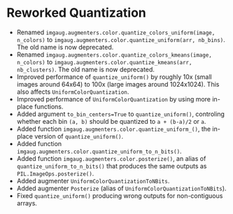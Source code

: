 # Reworked Quantization

* Renamed `imgaug.augmenters.color.quantize_colors_uniform(image, n_colors)`
  to `imgaug.augmenters.color.quantize_uniform(arr, nb_bins)`. The old name
  is now deprecated.
* Renamed `imgaug.augmenters.color.quantize_colors_kmeans(image, n_colors)`
  to `imgaug.augmenters.color.quantize_kmeans(arr, nb_clusters)`. The old name
  is now deprecated.
* Improved performance of `quantize_uniform()` by roughly 10x (small images
  around 64x64) to 100x (large images around 1024x1024). This also affects
  `UniformColorQuantization`.
* Improved performance of `UniformColorQuantization` by using more in-place
  functions.
* Added argument `to_bin_centers=True` to `quantize_uniform()`, controling
  whether each bin `(a, b)` should be quantized to `a + (b-a)/2` or `a`.
* Added function `imgaug.augmenters.color.quantize_uniform_()`, the in-place
  version of `quantize_uniform()`.
* Added function `imgaug.augmenters.color.quantize_uniform_to_n_bits()`.
* Added function `imgaug.augmenters.color.posterize()`, an alias of
  `quantize_uniform_to_n_bits()` that produces the same outputs as
  `PIL.ImageOps.posterize()`.
* Added augmenter `UniformColorQuantizationToNBits`.
* Added augmenter `Posterize` (alias of `UniformColorQuantizationToNBits`).
* Fixed `quantize_uniform()` producing wrong outputs for non-contiguous arrays.
